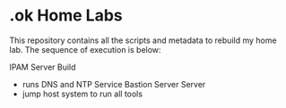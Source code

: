 # .ok Home Labs
This repository contains all the scripts and metadata to rebuild my home lab.  The sequence of execution is below:

IPAM Server Build
  - runs DNS and NTP Service
Bastion Server Server
  - jump host system to run all tools
